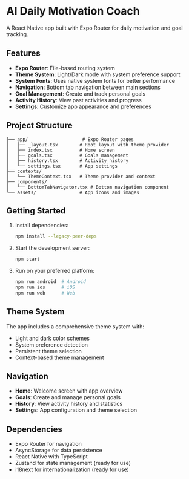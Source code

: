 # AI Daily Motivation Coach

A React Native app built with Expo Router for daily motivation and goal tracking.

## Features

- **Expo Router**: File-based routing system
- **Theme System**: Light/Dark mode with system preference support
- **System Fonts**: Uses native system fonts for better performance
- **Navigation**: Bottom tab navigation between main sections
- **Goal Management**: Create and track personal goals
- **Activity History**: View past activities and progress
- **Settings**: Customize app appearance and preferences

## Project Structure

```
├── app/                    # Expo Router pages
│   ├── _layout.tsx        # Root layout with theme provider
│   ├── index.tsx          # Home screen
│   ├── goals.tsx          # Goals management
│   ├── history.tsx        # Activity history
│   └── settings.tsx       # App settings
├── contexts/
│   └── ThemeContext.tsx   # Theme provider and context
├── components/
│   └── BottomTabNavigator.tsx # Bottom navigation component
└── assets/                # App icons and images
```

## Getting Started

1. Install dependencies:
   ```bash
   npm install --legacy-peer-deps
   ```

2. Start the development server:
   ```bash
   npm start
   ```

3. Run on your preferred platform:
   ```bash
   npm run android  # Android
   npm run ios      # iOS
   npm run web      # Web
   ```

## Theme System

The app includes a comprehensive theme system with:
- Light and dark color schemes
- System preference detection
- Persistent theme selection
- Context-based theme management

## Navigation

- **Home**: Welcome screen with app overview
- **Goals**: Create and manage personal goals
- **History**: View activity history and statistics
- **Settings**: App configuration and theme selection

## Dependencies

- Expo Router for navigation
- AsyncStorage for data persistence
- React Native with TypeScript
- Zustand for state management (ready for use)
- i18next for internationalization (ready for use)
